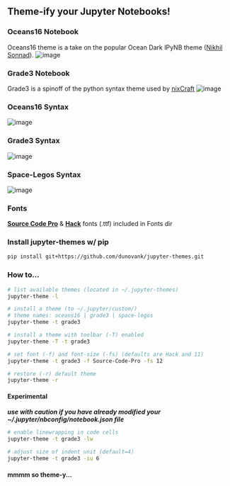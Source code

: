 ## Theme-ify your Jupyter Notebooks!

### Oceans16 Notebook
Oceans16 theme is a take on the popular Ocean Dark IPyNB theme ([Nikhil Sonnad](https://github.com/nsonnad/base16-ipython-notebook)).
![image](https://github.com/dunovank/jupyter-themes/blob/master/Screens/oceans16_nb.png?raw=true)

### Grade3 Notebook
Grade3 is a spinoff of the python syntax theme used by [nixCraft](http://www.cyberciti.biz/faq/python-sleep-command-syntax-example/)
![image](https://github.com/dunovank/jupyter-themes/blob/master/Screens/grade3_nb.png?raw=true)

### Oceans16 Syntax
![image](https://github.com/dunovank/jupyter-themes/blob/master/Screens/oceans16.png?raw=true)

### Grade3 Syntax
![image](https://github.com/dunovank/jupyter-themes/blob/master/Screens/grade3.png?raw=true)

### Space-Legos Syntax
![image](https://github.com/dunovank/jupyter-themes/blob/master/Screens/space-legos.png?raw=true)

### Fonts
[__Source Code Pro__](https://github.com/adobe/Source-Code-Pro) &  [__Hack__](https://github.com/chrissimpkins/Hack) fonts (.ttf) included in Fonts dir

### Install jupyter-themes w/ pip
```sh
pip install git+https://github.com/dunovank/jupyter-themes.git
```

### How to...
```sh
# list available themes (located in ~/.jupyter-themes)
jupyter-theme -l

# install a theme (to ~/.jupyter/custom/)
# theme names: oceans16 | grade3 | space-legos
jupyter-theme -t grade3

# install a theme with toolbar (-T) enabled
jupyter-theme -T -t grade3

# set font (-f) and font-size (-fs) (defaults are Hack and 11)
jupyter-theme -t grade3 -f Source-Code-Pro -fs 12

# restore (-r) default theme
jupyter-theme -r
```

#### Experimental
***use with caution if you have already modified
your ~/.jupyter/nbconfig/notebook.json file***

```sh
# enable linewrapping in code cells
jupyter-theme -t grade3 -lw

# adjust size of indent unit (default=4)
jupyter-theme -t grade3 -iu 6
```

#### mmmm so theme-y...
